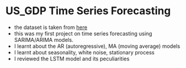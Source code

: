 # US_GDP Time Series Forecasting
- the dataset is taken from [here](https://www.kaggle.com/datasets/kapatsa/modelled-time-series/code)
- this was my first project on time series forecasting using SARIMA/ARIMA models.
- I learnt about the AR (autoregressive), MA (moving average) models
- I learnt about seasonality, white noise, stationary process
- I reviewed the LSTM model and its peculiarities
  
